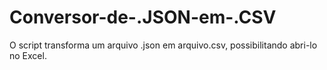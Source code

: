 # Conversor-de-.JSON-em-.CSV
O script transforma um arquivo .json em arquivo.csv, possibilitando abri-lo no Excel.
